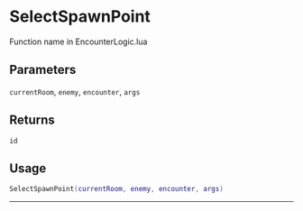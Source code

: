 # SelectSpawnPoint
Function name in EncounterLogic.lua
## Parameters
`currentRoom`, `enemy`, `encounter`, `args`
## Returns
`id`
## Usage
```lua
SelectSpawnPoint(currentRoom, enemy, encounter, args)
```
---
